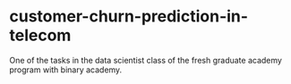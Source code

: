 # customer-churn-prediction-in-telecom
One of the tasks in the data scientist class of the fresh graduate academy program with binary academy.
